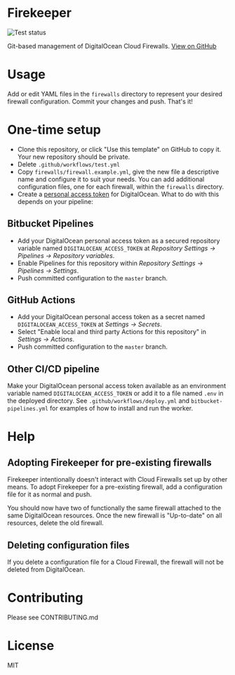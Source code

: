 # Firekeeper

![Test status](https://github.com/Orclyx/firekeeper/workflows/tests/badge.svg)

Git-based management of DigitalOcean Cloud Firewalls. [View on GitHub](https://github.com/Orclyx/firekeeper)

# Usage

Add or edit YAML files in the `firewalls` directory to represent your desired firewall configuration. Commit your changes and push. That's it!

# One-time setup

- Clone this repository, or click "Use this template" on GitHub to copy it. Your new repository should be private.
- Delete `.github/workflows/test.yml`
- Copy `firewalls/firewall.example.yml`, give the new file a descriptive name and configure it to suit your needs. You can add additional configuration files, one for each firewall, within the `firewalls` directory.
- Create a [personal access token](https://www.digitalocean.com/docs/apis-clis/api/create-personal-access-token/) for DigitalOcean. What to do with this depends on your pipeline:

## Bitbucket Pipelines

- Add your DigitalOcean personal access token as a secured repository variable named `DIGITALOCEAN_ACCESS_TOKEN` at _Repository Settings → Pipelines → Repository variables_.
- Enable Pipelines for this repository within _Repository Settings → Pipelines → Settings_.
- Push committed configuration to the `master` branch.

## GitHub Actions

- Add your DigitalOcean personal access token as a secret named `DIGITALOCEAN_ACCESS_TOKEN` at _Settings → Secrets_.
- Select "Enable local and third party Actions for this repository" in _Settings → Actions_.
- Push committed configuration to the `master` branch.

## Other CI/CD pipeline

Make your DigitalOcean personal access token available as an environment variable named `DIGITALOCEAN_ACCESS_TOKEN` or add it to a file named `.env` in the deployed directory. See `.github/workflows/deploy.yml` and `bitbucket-pipelines.yml` for examples of how to install and run the worker.

# Help

## Adopting Firekeeper for pre-existing firewalls

Firekeeper intentionally doesn't interact with Cloud Firewalls set up by other means. To adopt Firekeeper for a pre-existing firewall, add a configuration file for it as normal and push.

You should now have two of functionally the same firewall attached to the same DigitalOcean resources. Once the new firewall is "Up-to-date" on all resources, delete the old firewall.

## Deleting configuration files

If you delete a configuration file for a Cloud Firewall, the firewall will not be deleted from DigitalOcean.

# Contributing

Please see CONTRIBUTING.md

# License

MIT
